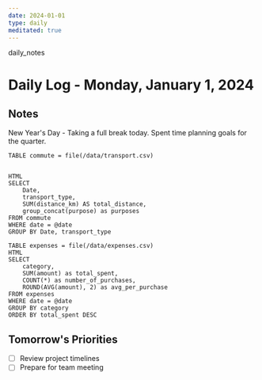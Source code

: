 ```yaml
---
date: 2024-01-01
type: daily
meditated: true
---
```

daily_notes
# Daily Log - Monday, January 1, 2024

## Notes
New Year's Day - Taking a full break today. Spent time planning goals for the quarter.

```sqlseal
TABLE commute = file(/data/transport.csv)


HTML 
SELECT
	Date,
	transport_type,
	SUM(distance_km) AS total_distance,
	group_concat(purpose) as purposes
FROM commute
WHERE date = @date
GROUP BY Date, transport_type
```

```sqlseal
TABLE expenses = file(/data/expenses.csv)
HTML 
SELECT 
    category,
    SUM(amount) as total_spent,
    COUNT(*) as number_of_purchases,
    ROUND(AVG(amount), 2) as avg_per_purchase
FROM expenses
WHERE date = @date
GROUP BY category
ORDER BY total_spent DESC
```

## Tomorrow's Priorities
- [ ] Review project timelines
- [ ] Prepare for team meeting